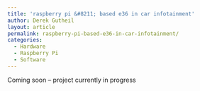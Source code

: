 ```yaml
---
title: 'raspberry pi &#8211; based e36 in car infotainment'
author: Derek Gutheil
layout: article
permalink: raspberry-pi-based-e36-in-car-infotainment/
categories:
  - Hardware
  - Raspberry Pi
  - Software
---
```

Coming soon &#8211; project currently in progress